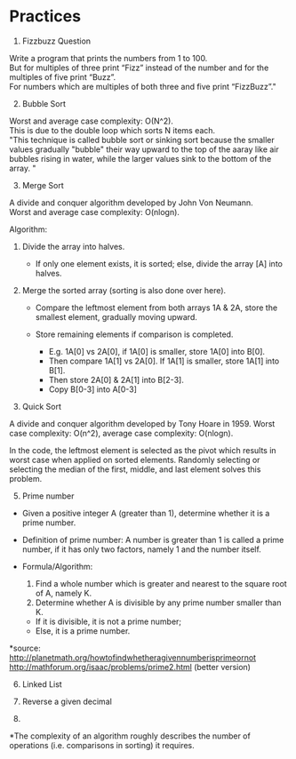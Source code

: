# Practices

1. Fizzbuzz Question

 Write a program that prints the numbers from 1 to 100.  
 But for multiples of three print “Fizz” instead of the number and for the multiples of five print “Buzz”.  
 For numbers which are multiples of both three and five print “FizzBuzz”."

2. Bubble Sort

 Worst and average case complexity: O(N^2).  
 This is due to the double loop which sorts N items each.  
 "This technique is called bubble sort or sinking sort because the smaller values gradually "bubble" their way upward to the top of the aaray like air bubbles rising in water, while the larger values sink to the bottom of the array. "

3. Merge Sort  

  A divide and conquer algorithm developed by John Von Neumann.  
  Worst and average case complexity: O(nlogn).  

  Algorithm:  

  1. Divide the array into halves.
      - If only one element exists, it is sorted; else, divide the array [A] into halves.

  2. Merge the sorted array (sorting is also done over here).
      - Compare the leftmost element from both arrays 1A & 2A, store the smallest element, gradually moving upward.
      - Store remaining elements if comparison is completed.  

        - E.g. 1A[0] vs 2A[0], if 1A[0] is smaller, store 1A[0] into B[0].
        - Then compare 1A[1] vs 2A[0]. If 1A[1] is smaller, store 1A[1] into B[1].
        - Then store 2A[0] & 2A[1] into B[2-3].
        - Copy B[0-3]  into A[0-3]

4. Quick Sort

  A divide and conquer algorithm developed by Tony Hoare in 1959.
  Worst case complexity: O(n^2),  average case complexity: O(nlogn).

  In the code, the leftmost element is selected as the pivot which results in worst case when applied on sorted elements. Randomly selecting or selecting the median of the first, middle, and last element solves this problem.

5. Prime number

  - Given a positive integer A (greater than 1), determine whether it is a prime number.

  - Definition of prime number: A number is greater than 1 is called a prime number, if it has only two factors, namely 1 and the number itself.

  - Formula/Algorithm:

    1. Find a whole number which is greater and nearest to the square root of A, namely K.
    2. Determine whether A is divisible by any prime number smaller than K.
      - If it is divisible, it is not a prime number;
      - Else, it is a prime number.

  \*source:  
  http://planetmath.org/howtofindwhetheragivennumberisprimeornot  
  http://mathforum.org/isaac/problems/prime2.html (better version)

6. Linked List

7. Reverse a given decimal
8. 
*The complexity of an algorithm roughly describes the number of operations (i.e. comparisons in sorting) it requires.
